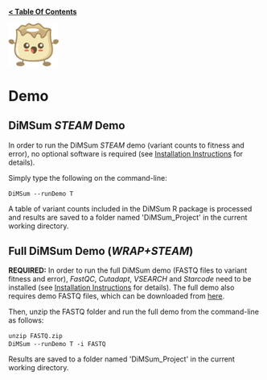 **[< Table Of Contents](https://github.com/lehner-lab/DiMSum#table-of-contents)**
<p align="left">
  <img src="../Dumpling.png" width="100">
</p>

# Demo

## DiMSum _STEAM_ Demo

In order to run the DiMSum _STEAM_ demo (variant counts to fitness and error), no optional software is required (see [Installation Instructions](INSTALLATION.md) for details).

Simply type the following on the command-line:
```
DiMSum --runDemo T
```
A table of variant counts included in the DiMSum R package is processed and results are saved to a folder named 'DiMSum_Project' in the current working directory. 

## Full DiMSum Demo (_WRAP+STEAM_)

**REQUIRED:** In order to run the full DiMSum demo (FASTQ files to variant fitness and error), _FastQC_, _Cutadapt_, _VSEARCH_ and _Starcode_ need to be installed (see [Installation Instructions](INSTALLATION.md) for details). The full demo also requires demo FASTQ files, which can be downloaded from [here](https://www.dropbox.com/s/633skyevl49i0ts/FASTQ.zip?dl=0).

Then, unzip the FASTQ folder and run the full demo from the command-line as follows:
```
unzip FASTQ.zip
DiMSum --runDemo T -i FASTQ
```
Results are saved to a folder named 'DiMSum_Project' in the current working directory.

